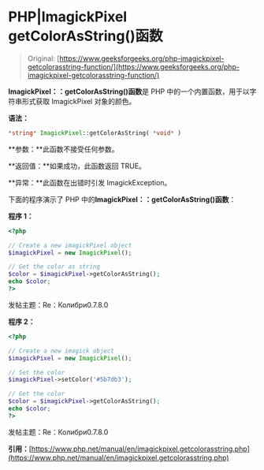 # PHP|ImagickPixel getColorAsString()函数

> Original: [https://www.geeksforgeeks.org/php-imagickpixel-getcolorasstring-function/](https://www.geeksforgeeks.org/php-imagickpixel-getcolorasstring-function/)

**ImagickPixel：：getColorAsString()函数**是 PHP 中的一个内置函数，用于以字符串形式获取 ImagickPixel 对象的颜色。

**语法：**

```php
*string* ImagickPixel::getColorAsString( *void* )
```

**参数：**此函数不接受任何参数。

**返回值：**如果成功，此函数返回 TRUE。

**异常：**此函数在出错时引发 ImagickException。

下面的程序演示了 PHP 中的**ImagickPixel：：getColorAsString()函数**：

**程序 1：**

```php
<?php

// Create a new imagickPixel object
$imagickPixel = new ImagickPixel();

// Get the color as string
$color = $imagickPixel->getColorAsString();
echo $color;
?>
```

发帖主题：Re：Колибри0.7.8.0

**程序 2：**

```php
<?php

// Create a new imagick object
$imagickPixel = new ImagickPixel();

// Set the color
$imagickPixel->setColor('#5b7db3');

// Get the color
$color = $imagickPixel->getColorAsString();
echo $color;
?>
```

发帖主题：Re：Колибри0.7.8.0

**引用：**[https://www.php.net/manual/en/imagickpixel.getcolorasstring.php](https://www.php.net/manual/en/imagickpixel.getcolorasstring.php)